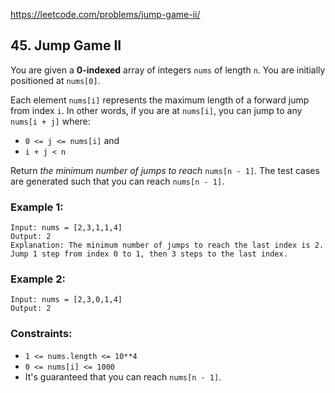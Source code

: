 https://leetcode.com/problems/jump-game-ii/

## 45. Jump Game II

You are given a **0-indexed** array of integers `nums` of length `n`. You are initially positioned at `nums[0]`.

Each element `nums[i]` represents the maximum length of a forward jump from index `i`. In other words, if you are at `nums[i]`, you can jump to any `nums[i + j]` where:

- `0 <= j <= nums[i]` and
- `i + j < n`

Return *the minimum number of jumps to reach* `nums[n - 1]`. The test cases are generated such that you can reach `nums[n - 1]`.

 
### Example 1:

```
Input: nums = [2,3,1,1,4]
Output: 2
Explanation: The minimum number of jumps to reach the last index is 2. Jump 1 step from index 0 to 1, then 3 steps to the last index.
```

### Example 2:

```
Input: nums = [2,3,0,1,4]
Output: 2
```
 

### Constraints:

- `1 <= nums.length <= 10**4`
- `0 <= nums[i] <= 1000`
- It's guaranteed that you can reach `nums[n - 1]`.
